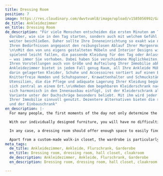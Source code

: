 ```yaml
---
title: Dressing Room
position: 7
image: https://res.cloudinary.com/dwvtvuml8/image/upload/v1585056992/Garderobe-Flurschrank-Eingangsbereich-Empfangsbereich_qrtamc.jpg
de_title: Ankleidezimmer
en_title: Dressing Room
de_description: "Für viele Menschen entscheiden die ersten Minuten am Tag nicht nur
  darüber, wie sie in den Tag starten, sondern auch mit welchem Gefühl sie diesen
  weiter beschließen. Daher sollte Ihre Inneneinrichtung so exakt wie nur möglich
  Ihren Bedürfnissen angepasst den reibungslosen Ablauf Ihrer Morgenroutine unterstützen.
  \n\nMit den von uns eigens gestalteten Möbeln und Interior Designs wird es Ihnen
  spielend leicht fallen, die passende Kleidung für den Tag oder Anlass auszuwählen
  – was immer Sie vorhaben. Dabei haben Sie verschiedene Möglichkeiten, die neben
  Ihren Vorstellungen auch von Größe und Aufteilung Ihrer Immobilie abhängen. \n\nEin
  Ankleidezimmer bietet in jedem Fall genug Raum, all Ihre Ankleide Möbel und die
  darin gelagerten Kleider, Schuhe und Accessoires sortiert auf einen Blick vorzufinden.
  Knitterfreie Hemden und Schuhspanner, Krawattenhalter und Schmuckständer – alle
  Utensilien, die die Pflege und adäquate Lagerung Ihrer Kleidung begünstigen, finden
  sich zentral an einem Ort.\n\nNeben dem begehbaren Kleiderschrank nach Maß, der
  sich harmonisch in den Innenausbau einfügt, ist der Kleiderschrank als platzsparende
  Variante unter der Dachschräge besonders beliebt. Mit ihm wird jeder Quadratmeter
  Ihrer Immobilie sinnvoll genutzt. Dezentere Alternativen bieten die simple Ankleide
  und der Einbauschrank"
en_description: |-
  For many people, the first moments of the day not only determine the start of their day, but also how it will proceed. Therefore, your interior design should be as accurate to your needs as possible, wherever you need support in your daily routine.

  With our individually designed furniture, you will have no difficulties finding the perfect outfit for any day or occasion. We can provide numerous solutions than can be adapted to the size and composition of your home.

  In any case, a dressing room should offer enough space to easily find all of your clothes, shoes, and accessories at a glance. Be it wrinkle-free shirts or shoetrees, tie holders or jewelry stands – all of the utilities that provide the care and adequate storage of your clothes can be found in one place.

  Apart from a custom-made walk-in closet, the wardrobe is particularly popular as a space-saving element under a sloping roof. This way, each and every square meter of your home can be used to the fullest. The simple dressing room and a built-in closet offer more subtle alternatives to the classical wardrobe.
meta_tags:
  de_title: Ankleidezimmer, Ankleide, Flurschrank, Garderobe
  en_title: Dressing room, dressing room, hall closet, cloakroom
  de_description: Ankleidezimmer, Ankleide, Flurschrank, Garderobe
  en_description: Dressing room, dressing room, hall closet, cloakroom

---
```

